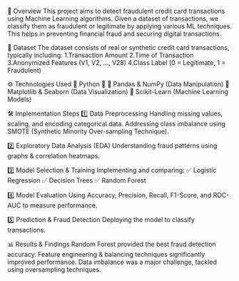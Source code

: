 📌 Overview
This project aims to detect fraudulent credit card transactions using Machine Learning algorithms. Given a dataset of transactions, we classify them as fraudulent or legitimate by applying various ML techniques. This helps in preventing financial fraud and securing digital transactions.

📂 Dataset
The dataset consists of real or synthetic credit card transactions, typically including:
 1.Transaction Amount
 2.Time of Transaction
 3.Anonymized Features (V1, V2, ..., V28)
 4.Class Label (0 = Legitimate, 1 = Fraudulent)
 
⚙️ Technologies Used
🔹 Python 🐍
🔹 Pandas & NumPy (Data Manipulation)
🔹 Matplotlib & Seaborn (Data Visualization)
🔹 Scikit-Learn (Machine Learning Models)

🛠️ Implementation Steps
1️⃣ Data Preprocessing
Handling missing values, scaling, and encoding categorical data.
Addressing class imbalance using SMOTE (Synthetic Minority Over-sampling Technique).

2️⃣ Exploratory Data Analysis (EDA)
Understanding fraud patterns using graphs & correlation heatmaps.

3️⃣ Model Selection & Training
Implementing and comparing:
   ✅ Logistic Regression
   ✅ Decision Trees
   ✅ Random Forest
   
4️⃣ Model Evaluation
Using Accuracy, Precision, Recall, F1-Score, and ROC-AUC to measure performance.

5️⃣ Prediction & Fraud Detection
Deploying the model to classify transactions.

📊 Results & Findings
Random Forest provided the best fraud detection accuracy.
Feature engineering & balancing techniques significantly improved performance.
Data imbalance was a major challenge, tackled using oversampling techniques.


